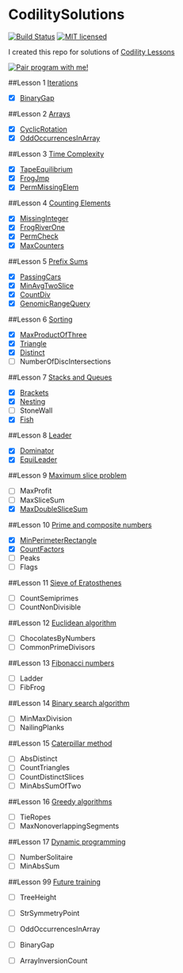 # CodilitySolutions

[![Build Status](https://travis-ci.org/kenshinji/CodilitySolutions.svg?branch=master)](https://travis-ci.org/kenshinji/CodilitySolutions)
[![MIT licensed](https://img.shields.io/badge/license-MIT-blue.svg)](https://github.com/kenshinji/CodilitySolutions/blob/master/LICENSE.txt)

I created this repo for solutions of [Codility Lessons](https://codility.com/programmers/lessons/)

<a href="mailto:gundam0083ster@gmail.com" title="Pair program with me!">
  <img  src="http://pairprogramwith.me/badge.png"
        alt="Pair program with me!" />
</a>

##Lesson 1 [Iterations](https://codility.com/programmers/lessons/18/)
- [x] [BinaryGap](https://github.com/kenshinji/CodilitySolutions/blob/master/src/main/com/kenshinji/Lesson1/BinaryGap.java)

##Lesson 2 [Arrays](https://codility.com/programmers/lessons/17/)
- [x] [CyclicRotation](https://github.com/kenshinji/CodilitySolutions/blob/master/src/main/com/kenshinji/Lesson2/CyclicRotation.java)
- [x] [OddOccurrencesInArray](https://github.com/kenshinji/CodilitySolutions/blob/master/src/main/com/kenshinji/Lesson2/OddOccurrencesInArray.java)

##Lesson 3 [Time Complexity](https://codility.com/programmers/lessons/1/)
- [x] [TapeEquilibrium](https://github.com/kenshinji/CodilitySolutions/blob/master/src/main/com/kenshinji/Lesson3/TapeEquilibrium.java)
- [x] [FrogJmp](https://github.com/kenshinji/CodilitySolutions/blob/master/src/main/com/kenshinji/Lesson3/FrogJmp.java)
- [x] [PermMissingElem](https://github.com/kenshinji/CodilitySolutions/blob/master/src/main/com/kenshinji/Lesson3/PermMissingElem.java)

##Lesson 4 [Counting Elements](https://codility.com/programmers/lessons/2/)
- [x] [MissingInteger](https://github.com/kenshinji/CodilitySolutions/blob/master/src/main/com/kenshinji/Lesson4/MissingInteger.java)
- [x] [FrogRiverOne](https://github.com/kenshinji/CodilitySolutions/blob/master/src/main/com/kenshinji/Lesson4/FrogRiverOne.java)
- [x] [PermCheck](https://github.com/kenshinji/CodilitySolutions/blob/master/src/main/com/kenshinji/Lesson4/PermCheck.java)
- [x] [MaxCounters](https://github.com/kenshinji/CodilitySolutions/blob/master/src/main/com/kenshinji/Lesson4/MaxCounters.java)

##Lesson 5 [Prefix Sums](https://codility.com/programmers/lessons/3)
- [x] [PassingCars](https://github.com/kenshinji/CodilitySolutions/blob/master/src/main/com/kenshinji/Lesson5/PassingCars.java)
- [x] [MinAvgTwoSlice](https://github.com/kenshinji/CodilitySolutions/blob/master/src/main/com/kenshinji/Lesson5/MinAvgTwoSlice.java)
- [x] [CountDiv](https://github.com/kenshinji/CodilitySolutions/blob/master/src/main/com/kenshinji/Lesson5/CountDiv.java)
- [x] [GenomicRangeQuery](https://github.com/kenshinji/CodilitySolutions/blob/master/src/main/com/kenshinji/Lesson5/GenomicRangeQuery.java)

##Lesson 6 [Sorting](https://codility.com/programmers/lessons/4/)
- [x] [MaxProductOfThree](https://github.com/kenshinji/CodilitySolutions/blob/master/src/main/com/kenshinji/Lesson6/MaxProductOfThree.java)
- [x] [Triangle](https://github.com/kenshinji/CodilitySolutions/blob/master/src/main/com/kenshinji/Lesson6/Triangle.java)
- [x] [Distinct](https://github.com/kenshinji/CodilitySolutions/blob/master/src/main/com/kenshinji/Lesson6/Triangle.java)
- [ ] NumberOfDiscIntersections

##Lesson 7 [Stacks and Queues](https://codility.com/programmers/lessons/5)
- [x] [Brackets](https://github.com/kenshinji/CodilitySolutions/blob/master/src/main/com/kenshinji/Lesson7/Brackets.java)
- [x] [Nesting](https://github.com/kenshinji/CodilitySolutions/blob/master/src/main/com/kenshinji/Lesson7/Nesting.java)
- [ ] StoneWall
- [x] [Fish](https://github.com/kenshinji/CodilitySolutions/blob/master/src/main/com/kenshinji/Lesson7/Fish.java)

##Lesson 8 [Leader](https://codility.com/programmers/lessons/6)
- [x] [Dominator](https://github.com/kenshinji/CodilitySolutions/blob/master/src/main/com/kenshinji/Lesson8/Dominator.java)
- [x] [EquiLeader](https://github.com/kenshinji/CodilitySolutions/blob/master/src/main/com/kenshinji/Lesson8/EquiLeader.java)

##Lesson 9 [Maximum slice problem](https://codility.com/programmers/lessons/7)
- [ ] MaxProfit
- [ ] MaxSliceSum
- [x] [MaxDoubleSliceSum](https://github.com/kenshinji/CodilitySolutions/blob/master/src/main/com/kenshinji/Lesson9/MaxDoubleSliceSum.java)

##Lesson 10 [Prime and composite numbers](https://codility.com/programmers/lessons/8)
- [x] [MinPerimeterRectangle](https://github.com/kenshinji/CodilitySolutions/blob/master/src/main/com/kenshinji/Lesson10/MinPerimeterRectangle.java)
- [x] [CountFactors](https://github.com/kenshinji/CodilitySolutions/blob/master/src/main/com/kenshinji/Lesson10/CountFactors.java)
- [ ] Peaks
- [ ] Flags

##Lesson 11 [Sieve of Eratosthenes](https://codility.com/programmers/lessons/9)
- [ ] CountSemiprimes
- [ ] CountNonDivisible

##Lesson 12 [Euclidean algorithm](https://codility.com/programmers/lessons/10)
- [ ] ChocolatesByNumbers
- [ ] CommonPrimeDivisors

##Lesson 13 [Fibonacci numbers](https://codility.com/programmers/lessons/11)
- [ ] Ladder
- [ ] FibFrog

##Lesson 14 [Binary search algorithm](https://codility.com/programmers/lessons/12)
- [ ] MinMaxDivision
- [ ] NailingPlanks

##Lesson 15 [Caterpillar method](https://codility.com/programmers/lessons/13)
- [ ] AbsDistinct
- [ ] CountTriangles
- [ ] CountDistinctSlices
- [ ] MinAbsSumOfTwo

##Lesson 16 [Greedy algorithms](https://codility.com/programmers/lessons/15)
- [ ] TieRopes
- [ ] MaxNonoverlappingSegments

##Lesson 17 [Dynamic programming](https://codility.com/programmers/lessons/16)
- [ ] NumberSolitaire
- [ ] MinAbsSum

##Lesson 99 [Future training](https://codility.com/programmers/lessons/14)
- [ ] TreeHeight
- [ ] StrSymmetryPoint
- [ ] OddOccurrencesInArray
- [ ] BinaryGap
- [ ] ArrayInversionCount




